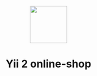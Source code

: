 <p align="center">
    <a href="https://github.com/" target="_blank">
        <img src="https://avatars.githubusercontent.com/u/27893991" height="100px"/>
    </a>
    <h1 align="center">Yii 2 online-shop</h1>
    <br>
</p>

